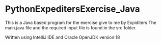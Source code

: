 # PythonExpeditersExercise_Java
This is a Java based program for the exercise give to me by Expiditers
The main.java file and the required input file is found in the src folder.

Written using IntelliJ IDE and Oracle OpenJDK version 18
